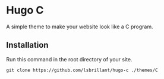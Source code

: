 Hugo C
======

A simple theme to make your website look like
a C program.

## Installation 

  Run this command in the root directory of your site.
  ```
  git clone https://github.com/lsbrillant/hugo-c ./themes/C
  ```


